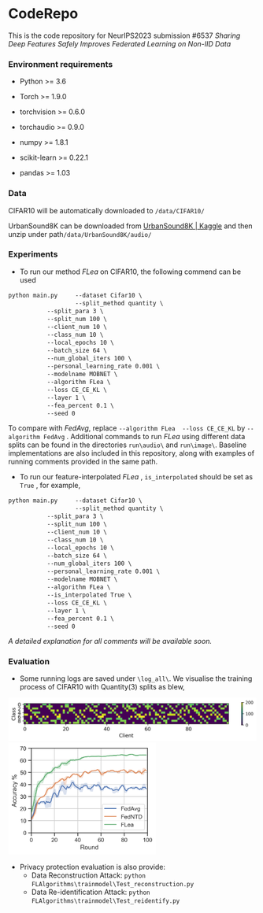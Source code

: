 # CodeRepo

This is the code repository for NeurIPS2023 submission #6537 *Sharing Deep Features Safely Improves Federated*
*Learning on Non-IID Data*



### Environment requirements

- Python >= 3.6

- Torch >= 1.9.0

- torchvision >= 0.6.0

- torchaudio >= 0.9.0

- numpy >= 1.8.1

- scikit-learn >= 0.22.1

- pandas >= 1.03



### Data

CIFAR10 will be automatically downloaded to `/data/CIFAR10/`

UrbanSound8K can be downloaded from [UrbanSound8K | Kaggle](https://www.kaggle.com/datasets/chrisfilo/urbansound8k) and then unzip under path`/data/UrbanSound8K/audio/`



### Experiments

- To run our method *FLea* on CIFAR10, the following commend can be used 

```
python main.py     --dataset Cifar10 \
                   --split_method quantity \
		   --split_para 3 \
		   --split_num 100 \
		   --client_num 10 \
		   --class_num 10 \
		   --local_epochs 10 \
		   --batch_size 64 \
		   --num_global_iters 100 \
		   --personal_learning_rate 0.001 \
		   --modelname MOBNET \
		   --algorithm FLea \
		   --loss CE_CE_KL \
		   --layer 1 \
		   --fea_percent 0.1 \
		   --seed 0 
```

To compare with *FedAvg*, replace `--algorithm FLea  --loss CE_CE_KL`  by `--algorithm FedAvg` . Additional commands to run *FLea* using different data splits can be found in the directories `run\audio\` and `run\image\`. Baseline implementations are also included in this repository, along with examples of running comments provided in the same path.



- To run our feature-interpolated  *FLea* ,  `is_interpolated` should be set as `True` , for example, 

```
python main.py     --dataset Cifar10 \
                   --split_method quantity \
		   --split_para 3 \
		   --split_num 100 \
		   --client_num 10 \
		   --class_num 10 \
		   --local_epochs 10 \
		   --batch_size 64 \
		   --num_global_iters 100 \
		   --personal_learning_rate 0.001 \
		   --modelname MOBNET \
		   --algorithm FLea \
		   --is_interpolated True \
		   --loss CE_CE_KL \
		   --layer 1 \
		   --fea_percent 0.1 \
		   --seed 0  
```

*A detailed explanation for all comments will be available soon.*



### Evaluation

- Some running logs are saved under `\log_all\`. We visualise the training process of CIFAR10 with Quantity(3) splits as blew,

<img src="cifar10_q3.png" width="800" />
<img src="training_CIFAR10_qua3.png" width="300" />

- Privacy protection evaluation is also provide:
  - Data Reconstruction Attack: `python FLAlgorithms\trainmodel\Test_reconstruction.py`
  - Data Re-identification Attack: `python FLAlgorithms\trainmodel\Test_reidentify.py`
